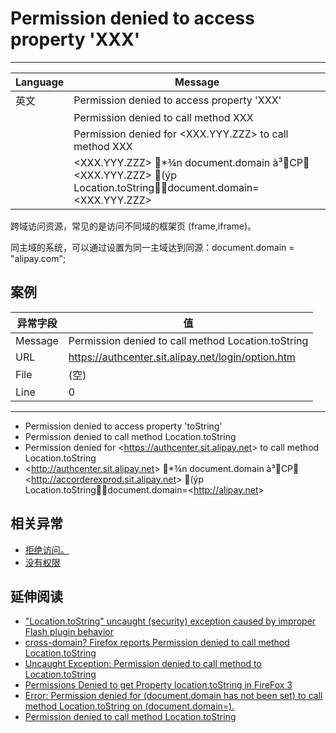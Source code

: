 
# Permission denied to access property 'XXX'

----

| Language | Message                                                                                                                                  |
|----------|------------------------------------------------------------------------------------------------------------------------------------------|
| 英文     | Permission denied to access property 'XXX'                                                                                               |
|          | Permission denied to call method XXX                                                                                                     |
|          | Permission denied for <XXX.YYY.ZZZ> to call method XXX                                                                                   |
|          | &lt;XXX.YYY.ZZZ&gt; *¾n document.domain à³CP &lt;XXX.YYY.ZZZ&gt; (ýp Location.toStringdocument.domain=&lt;XXX.YYY.ZZZ&gt; |


跨域访问资源，常见的是访问不同域的框架页 (frame,iframe)。

同主域的系统，可以通过设置为同一主域达到同源：document.domain = "alipay.com";


## 案例

| 异常字段 | 值                                                 |
|----------|----------------------------------------------------|
| Message  | Permission denied to call method Location.toString |
| URL      | https://authcenter.sit.alipay.net/login/option.htm |
| File     | (空)                                               |
| Line     | 0                                                  |

----

* Permission denied to access property 'toString'
* Permission denied to call method Location.toString
* Permission denied for &lt;https://authcenter.sit.alipay.net&gt; to call method Location.toString
* &lt;http://authcenter.sit.alipay.net&gt; *¾n document.domain à³CP &lt;http://accorderexprod.sit.alipay.net&gt; (ýp Location.toStringdocument.domain=&lt;http://alipay.net&gt;

## 相关异常

* [拒绝访问。](access-is-denied)
* [没有权限](permission-denied)

## 延伸阅读

* ["Location.toString" uncaught (security) exception caused by improper Flash plugin behavior](http://bugs.adobe.com/jira/browse/FP-561)
* [cross-domain? Firefox reports Permission denied to call method Location.toString](http://code.google.com/p/swfobject/issues/detail?id=318)
* [Uncaught Exception: Permission denied to call method to Location.toString](http://willperone.net/Code/as3error.php)
* [Permissions Denied to get Property location.toString in FireFox 3](http://www.west-wind.com/weblog/posts/2008/Jul/02/Permissions-Denied-to-get-Property-locationtoString-in-FireFox-3)
* [Error: Permission denied for (document.domain has not been set) to call method Location.toString on (document.domain=).](http://support.mozilla.com/zh-CN/questions/703527)
* [Permission denied to call method Location.toString](http://stackoverflow.com/questions/902501/permission-denied-to-call-method-location-tostring)
